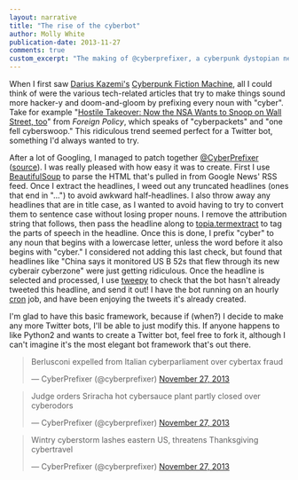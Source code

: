 ```yaml
---
layout: narrative
title: "The rise of the cyberbot"
author: Molly White
publication-date: 2013-11-27
comments: true
custom_excerpt: "The making of @cyberprefixer, a cyberpunk dystopian news ticker."
---
```


When I first saw <a href="http://tinysubversions.com/">Darius Kazemi's</a> <a href="http://tinysubversions.com/stuff/cyberfiction/">Cyberpunk Fiction Machine</a>, all I could think of were the various tech-related articles that try to make things sound more hacker-y and doom-and-gloom by prefixing every noun with "cyber". Take for example "<a href="http://killerapps.foreignpolicy.com/posts/2013/10/08/hostile_takeover_now_the_nsa_wants_to_watch_wall_streets_networks_too">Hostile Takeover: Now the NSA Wants to Snoop on Wall Street, too</a>" from <em>Foreign Policy</em>, which speaks of "cyberpackets" and "one fell cyberswoop." This ridiculous trend seemed perfect for a Twitter bot, something I'd always wanted to try.

After a lot of Googling, I managed to patch together <a href="https://twitter.com/cyberprefixer">@CyberPrefixer</a> (<a href="https://github.com/molly/CyberPrefixer">source</a>). I was really pleased with how easy it was to create. First I use <a href="http://www.crummy.com/software/BeautifulSoup/">BeautifulSoup</a> to parse the HTML that's pulled in from Google News' RSS feed. Once I extract the headlines, I weed out any truncated headlines (ones that end in "...") to avoid awkward half-headlines. I also throw away any headlines that are in title case, as I wanted to avoid having to try to convert them to sentence case without losing proper nouns. I remove the attribution string that follows, then pass the headline along to <a href="https://pypi.python.org/pypi/topia.termextract/">topia.termextract</a> to tag the parts of speech in the headline. Once this is done, I prefix "cyber" to any noun that begins with a lowercase letter, unless the word before it also begins with "cyber." I considered not adding this last check, but found that headlines like "China says it monitored US B 52s that flew through its new cyberair cyberzone" were just getting ridiculous. Once the headline is selected and processed, I use <a href="https://github.com/tweepy/tweepy">tweepy</a> to check that the bot hasn't already tweeted this headline, and send it out! I have the bot running on an hourly <a href="https://en.wikipedia.org/wiki/Cron">cron</a> job, and have been enjoying the tweets it's already created.

I'm glad to have this basic framework, because if (when?) I decide to make any more Twitter bots, I'll be able to just modify this. If anyone happens to like Python2 and wants to create a Twitter bot, feel free to fork it, although I can't imagine it's the most elegant bot framework that's out there.

<blockquote class="twitter-tweet" data-lang="en"><p lang="en" dir="ltr">Berlusconi expelled from Italian cyberparliament over cybertax fraud</p>&mdash; CyberPrefixer (@cyberprefixer) <a href="https://twitter.com/cyberprefixer/status/405757932375392256?ref_src=twsrc%5Etfw">November 27, 2013</a></blockquote>

<blockquote class="twitter-tweet" data-lang="en"><p lang="en" dir="ltr">Judge orders Sriracha hot cybersauce plant partly closed over cyberodors</p>&mdash; CyberPrefixer (@cyberprefixer) <a href="https://twitter.com/cyberprefixer/status/405742834776821760?ref_src=twsrc%5Etfw">November 27, 2013</a></blockquote>

<blockquote class="twitter-tweet" data-lang="en"><p lang="en" dir="ltr">Wintry cyberstorm lashes eastern US, threatens Thanksgiving cybertravel</p>&mdash; CyberPrefixer (@cyberprefixer) <a href="https://twitter.com/cyberprefixer/status/405682433708023808?ref_src=twsrc%5Etfw">November 27, 2013</a></blockquote>

<script async src="https://platform.twitter.com/widgets.js" charset="utf-8"></script>


